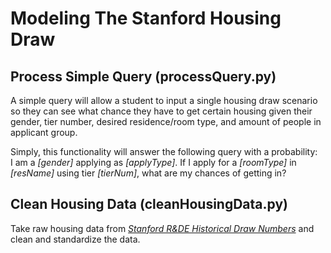 # Modeling The Stanford Housing Draw
## Process Simple Query (processQuery.py)
A simple query will allow a student to input a single housing draw scenario so they can see what chance they have to get certain housing given their gender, tier number, desired residence/room type, and amount of people in applicant group.

Simply, this functionality will answer the following query with a probability: <br>
I am a *[gender]* applying as *[applyType]*. If I apply for a *[roomType]* in *[resName]* using tier *[tierNum]*, what are my chances of getting in?
## Clean Housing Data (cleanHousingData.py)
Take raw housing data from *[Stanford R&DE Historical Draw Numbers](https://rde.stanford.edu/studenthousing/historical-draw-statistics)* and clean and standardize the data.

